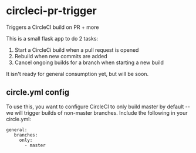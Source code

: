 # circleci-pr-trigger
Triggers a CircleCI build on PR + more

This is a small flask app to do 2 tasks:
1. Start a CircleCi build when a pull request is opened
2. Rebuild when new commits are added
3. Cancel ongoing builds for a branch when starting a new build

It isn't ready for general consumption yet, but will be soon.

## circle.yml config
To use this, you want to configure CircleCI to only build master by default -- we will trigger builds of non-master branches.
Include the following in your circle.yml:
```
general:
   branches:
     only:
       - master
```
